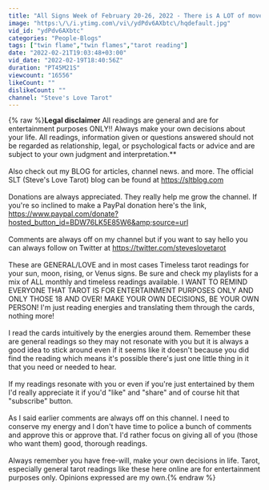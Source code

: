 ```yaml
---
title: "All Signs Week of February 20-26, 2022 - There is A LOT of movement in the energies this week!!"
image: "https:\/\/i.ytimg.com\/vi\/ydPdv6AXbtc\/hqdefault.jpg"
vid_id: "ydPdv6AXbtc"
categories: "People-Blogs"
tags: ["twin flame","twin flames","tarot reading"]
date: "2022-02-21T19:03:48+03:00"
vid_date: "2022-02-19T18:40:56Z"
duration: "PT45M21S"
viewcount: "16556"
likeCount: ""
dislikeCount: ""
channel: "Steve's Love Tarot"
---
```

{% raw %}**Legal disclaimer**  All readings are general and are for entertainment purposes ONLY!!  Always make your own decisions about your life.  All readings, information given or questions answered should not be regarded as relationship, legal, or psychological facts or advice and are subject to your own judgment and interpretation.**<br /><br />Also check out my BLOG for articles, channel news. and more.  The official SLT (Steve's Love Tarot) blog can be found at <a rel="nofollow" target="blank" href="https://sltblog.com">https://sltblog.com</a><br /><br />Donations are always appreciated.  They really help me grow the channel.  If you're so inclined to make a PayPal donation here's the link, <a rel="nofollow" target="blank" href="https://www.paypal.com/donate?hosted_button_id=BDW76LK5E85W6&amp;source=url">https://www.paypal.com/donate?hosted_button_id=BDW76LK5E85W6&amp;source=url</a><br /><br />Comments are always off on my channel but if you want to say hello you can always follow on Twitter at <a rel="nofollow" target="blank" href="https://twitter.com/steveslovetarot">https://twitter.com/steveslovetarot</a> <br /><br />These are GENERAL/LOVE and in most cases Timeless tarot readings for your sun, moon, rising, or Venus signs. Be sure and check my playlists for a mix of ALL monthly and timeless readings available.  I WANT TO REMIND EVERYONE THAT TAROT IS FOR ENTERTAINMENT PURPOSES ONLY AND ONLY THOSE 18 AND OVER!  MAKE YOUR OWN DECISIONS, BE YOUR OWN PERSON!  I'm just reading energies and translating them through the cards, nothing more!<br /><br />I read the cards intuitively by the energies around them.  Remember these are general readings so they may not resonate with you but it is always a good idea to stick around even if it seems like it doesn't because you did find the reading which means it's possible there's just one little thing in it that you need or needed to hear.<br /><br />If my readings resonate with you or even if you're just entertained by them I'd really appreciate it if you'd &quot;like&quot; and &quot;share&quot; and of course hit that &quot;subscribe&quot; button.  <br /><br />As I said earlier comments are always off on this channel.  I need to conserve my energy and I don't have time to police a bunch of comments and approve this or approve that.  I'd rather focus on giving all of you (those who want them) good, thorough readings.  <br /><br />Always remember you have free-will, make your own decisions in life.  Tarot, especially general tarot readings like these here online are for entertainment purposes only.  Opinions expressed are my own.{% endraw %}
